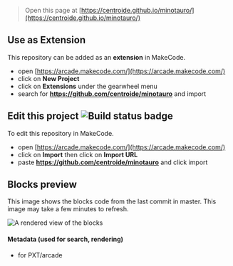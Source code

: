  


> Open this page at [https://centroide.github.io/minotauro/](https://centroide.github.io/minotauro/)

## Use as Extension

This repository can be added as an **extension** in MakeCode.

* open [https://arcade.makecode.com/](https://arcade.makecode.com/)
* click on **New Project**
* click on **Extensions** under the gearwheel menu
* search for **https://github.com/centroide/minotauro** and import

## Edit this project ![Build status badge](https://github.com/centroide/minotauro/workflows/MakeCode/badge.svg)

To edit this repository in MakeCode.

* open [https://arcade.makecode.com/](https://arcade.makecode.com/)
* click on **Import** then click on **Import URL**
* paste **https://github.com/centroide/minotauro** and click import

## Blocks preview

This image shows the blocks code from the last commit in master.
This image may take a few minutes to refresh.

![A rendered view of the blocks](https://github.com/centroide/minotauro/raw/master/.github/makecode/blocks.png)

#### Metadata (used for search, rendering)

* for PXT/arcade
<script src="https://makecode.com/gh-pages-embed.js"></script><script>makeCodeRender("{{ site.makecode.home_url }}", "{{ site.github.owner_name }}/{{ site.github.repository_name }}");</script>
